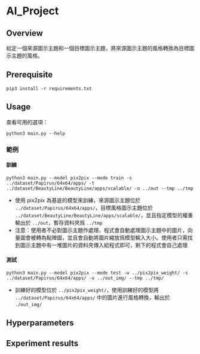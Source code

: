 # AI_Project

## Overview

給定一個來源圖示主題和一個目標圖示主題，將來源圖示主題的風格轉換為目標圖示主題的風格。

## Prerequisite

```
pip3 install -r requirements.txt
```

## Usage

查看可用的選項：

```
python3 main.py --help
```

### 範例

#### 訓練

```
python3 main.py --model pix2pix --mode train -s ../dataset/Papirus/64x64/apps/ -t ../dataset/BeautyLine/BeautyLine/apps/scalable/ -o ../out --tmp ../tmp
```

- 使用 pix2pix 為基底的模型來訓練，來源圖示主題位於 `../dataset/Papirus/64x64/apps/`，目標風格圖示主題位於 `../dataset/BeautyLine/BeautyLine/apps/scalable/`，並且指定模型的權重輸出於 `../out`，暫存資料夾爲 `../tmp`
- 注意：使用者不必對圖示主題作處理，程式會自動處理圖示主題中的圖片，向量圖會被轉為點陣圖，並且會自動將圖片縮放爲模型輸入大小。使用者只需找到圖示主題中有一堆圖片的資料夾傳入給程式即可，剩下的程式會自己處理

#### 測試

```
python3 main.py --model pix2pix --mode test -w ../pix2pix_weight/ -s ../dataset/Papirus/64x64/apps/ -o ../out_img/ --tmp ../tmp/
```

- 訓練好的模型位於 `../pix2pix_weight/`，使用訓練好的模型將 `../dataset/Papirus/64x64/apps/` 中的圖片進行風格轉換，輸出於 `./out_img/`

## Hyperparameters
## Experiment results